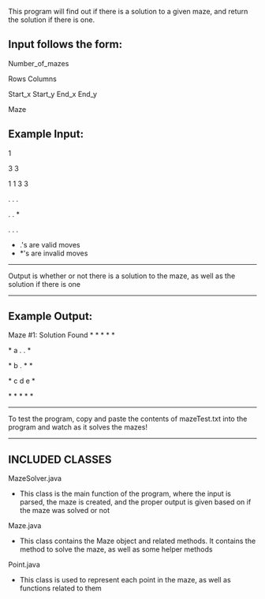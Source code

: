 This program will find out if there is a solution to a given maze, and 
return the solution if there is one. 


Input follows the form:
-------
Number_of_mazes

Rows Columns 

Start_x Start_y End_x End_y

Maze 


Example Input: 
--
1

3 3

1 1 3 3

. . .

. . *

. . .

- .'s are valid moves 
- *'s are invalid moves 



****
Output is whether or not there is a solution to the maze, as well as 
the solution if there is one
****

Example Output:
-----
Maze #1: Solution Found
\* * * * *

\* a . . *

\* b . * *

\* c d e *

\* * * * *

***
To test the program, copy and paste the contents of mazeTest.txt into the 
program and watch as it solves the mazes!
***

INCLUDED CLASSES     
-------

MazeSolver.java
- This class is the main function of the program, where the input is parsed, 
the maze is created, and the proper output is given based on if the maze was
solved or not

Maze.java
- This class contains the Maze object and related methods. It contains the 
method to solve the maze, as well as some helper methods 

Point.java
- This class is used to represent each point in the maze, as well as functions
related to them 

